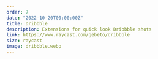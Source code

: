 ```yaml
---
order: 7
date: "2022-10-20T00:00:00Z"
title: Dribbble
description: Extensions for quick look Dribbble shots
link: https://www.raycast.com/gebeto/dribbble
size: raycast
image: dribbble.webp
---
```

